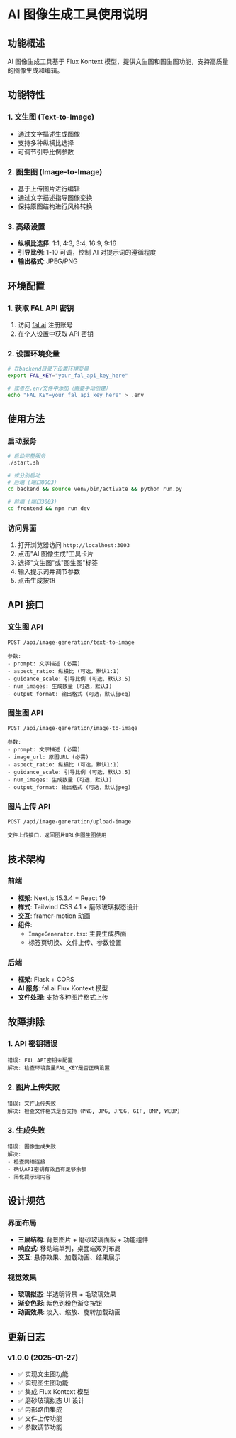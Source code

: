 # AI 图像生成工具使用说明

## 功能概述

AI 图像生成工具基于 Flux Kontext 模型，提供文生图和图生图功能，支持高质量的图像生成和编辑。

## 功能特性

### 1. 文生图 (Text-to-Image)

- 通过文字描述生成图像
- 支持多种纵横比选择
- 可调节引导比例参数

### 2. 图生图 (Image-to-Image)

- 基于上传图片进行编辑
- 通过文字描述指导图像变换
- 保持原图结构进行风格转换

### 3. 高级设置

- **纵横比选择**: 1:1, 4:3, 3:4, 16:9, 9:16
- **引导比例**: 1-10 可调，控制 AI 对提示词的遵循程度
- **输出格式**: JPEG/PNG

## 环境配置

### 1. 获取 FAL API 密钥

1. 访问 [fal.ai](https://fal.ai/) 注册账号
2. 在个人设置中获取 API 密钥

### 2. 设置环境变量

```bash
# 在backend目录下设置环境变量
export FAL_KEY="your_fal_api_key_here"

# 或者在.env文件中添加（需要手动创建）
echo "FAL_KEY=your_fal_api_key_here" > .env
```

## 使用方法

### 启动服务

```bash
# 启动完整服务
./start.sh

# 或分别启动
# 后端 (端口8003)
cd backend && source venv/bin/activate && python run.py

# 前端 (端口3003)
cd frontend && npm run dev
```

### 访问界面

1. 打开浏览器访问 `http://localhost:3003`
2. 点击"AI 图像生成"工具卡片
3. 选择"文生图"或"图生图"标签
4. 输入提示词并调节参数
5. 点击生成按钮

## API 接口

### 文生图 API

```
POST /api/image-generation/text-to-image

参数:
- prompt: 文字描述 (必需)
- aspect_ratio: 纵横比 (可选，默认1:1)
- guidance_scale: 引导比例 (可选，默认3.5)
- num_images: 生成数量 (可选，默认1)
- output_format: 输出格式 (可选，默认jpeg)
```

### 图生图 API

```
POST /api/image-generation/image-to-image

参数:
- prompt: 文字描述 (必需)
- image_url: 原图URL (必需)
- aspect_ratio: 纵横比 (可选，默认1:1)
- guidance_scale: 引导比例 (可选，默认3.5)
- num_images: 生成数量 (可选，默认1)
- output_format: 输出格式 (可选，默认jpeg)
```

### 图片上传 API

```
POST /api/image-generation/upload-image

文件上传接口，返回图片URL供图生图使用
```

## 技术架构

### 前端

- **框架**: Next.js 15.3.4 + React 19
- **样式**: Tailwind CSS 4.1 + 磨砂玻璃拟态设计
- **交互**: framer-motion 动画
- **组件**:
  - `ImageGenerator.tsx`: 主要生成界面
  - 标签页切换、文件上传、参数设置

### 后端

- **框架**: Flask + CORS
- **AI 服务**: fal.ai Flux Kontext 模型
- **文件处理**: 支持多种图片格式上传

## 故障排除

### 1. API 密钥错误

```
错误: FAL API密钥未配置
解决: 检查环境变量FAL_KEY是否正确设置
```

### 2. 图片上传失败

```
错误: 文件上传失败
解决: 检查文件格式是否支持（PNG, JPG, JPEG, GIF, BMP, WEBP）
```

### 3. 生成失败

```
错误: 图像生成失败
解决:
- 检查网络连接
- 确认API密钥有效且有足够余额
- 简化提示词内容
```

## 设计规范

### 界面布局

- **三层结构**: 背景图片 + 磨砂玻璃面板 + 功能组件
- **响应式**: 移动端单列，桌面端双列布局
- **交互**: 悬停效果、加载动画、结果展示

### 视觉效果

- **玻璃拟态**: 半透明背景 + 毛玻璃效果
- **渐变色彩**: 紫色到粉色渐变按钮
- **动画效果**: 淡入、缩放、旋转加载动画

## 更新日志

### v1.0.0 (2025-01-27)

- ✅ 实现文生图功能
- ✅ 实现图生图功能
- ✅ 集成 Flux Kontext 模型
- ✅ 磨砂玻璃拟态 UI 设计
- ✅ 内部路由集成
- ✅ 文件上传功能
- ✅ 参数调节功能
